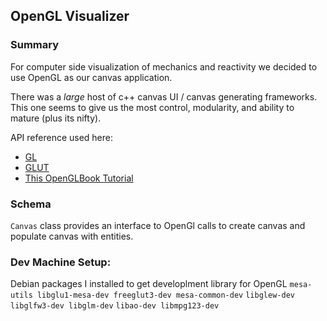 ## OpenGL Visualizer

### Summary
For computer side visualization of mechanics and reactivity we decided to use OpenGL as our canvas application.

There was a *large* host of c++ canvas UI / canvas generating frameworks. This one seems to give us the most control, modularity, and ability to mature (plus its nifty).

API reference used here:
* [GL](https://docs.gl/)
* [GLUT](https://www.opengl.org/resources/libraries/glut/spec3/spec3.html)
* [This OpenGLBook Tutorial](https://openglbook.com/)
### Schema
`Canvas` class provides an interface to OpenGl calls to create canvas and populate canvas with entities.

### Dev Machine Setup:
Debian packages I installed to get developlment library for OpenGL
`mesa-utils libglu1-mesa-dev freeglut3-dev mesa-common-dev`
`libglew-dev libglfw3-dev libglm-dev`
`libao-dev libmpg123-dev`